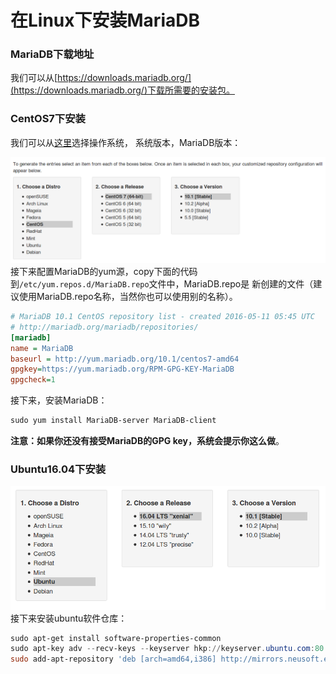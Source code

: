 在Linux下安装MariaDB
===============================================
### MariaDB下载地址
我们可以从[https://downloads.mariadb.org/](https://downloads.mariadb.org/)下载所需要的安装包。

### CentOS7下安装
我们可以从[这里](https://downloads.mariadb.org/mariadb/repositories/#mirror=neusoft)选择操作系统，
系统版本，MariaDB版本：

![CentOS7下安装MariaDB](img/CentOS7下安装MariaDB.png)
接下来配置MariaDB的yum源，copy下面的代码到`/etc/yum.repos.d/MariaDB.repo`文件中，MariaDB.repo是
新创建的文件（建议使用MariaDB.repo名称，当然你也可以使用别的名称）。
```ini
# MariaDB 10.1 CentOS repository list - created 2016-05-11 05:45 UTC
# http://mariadb.org/mariadb/repositories/
[mariadb]
name = MariaDB
baseurl = http://yum.mariadb.org/10.1/centos7-amd64
gpgkey=https://yum.mariadb.org/RPM-GPG-KEY-MariaDB
gpgcheck=1
```
接下来，安装MariaDB：
```powershell
sudo yum install MariaDB-server MariaDB-client
```
**注意：如果你还没有接受MariaDB的GPG key，系统会提示你这么做**。

### Ubuntu16.04下安装
![ubuntu16.04安装MariaDB](img/ubuntu16.04安装MariaDB.png)
接下来安装ubuntu软件仓库：
```powershell
sudo apt-get install software-properties-common
sudo apt-key adv --recv-keys --keyserver hkp://keyserver.ubuntu.com:80 0xF1656F24C74CD1D8
sudo add-apt-repository 'deb [arch=amd64,i386] http://mirrors.neusoft.edu.cn/mariadb/repo/10.1/ubuntu xenial main'
```
